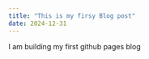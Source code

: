 ```yaml
---
title: "This is my firsy Blog post"
date: 2024-12-31
---
```


I am building my first github pages blog 
